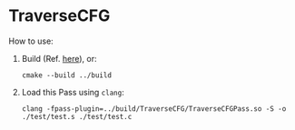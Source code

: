 # TraverseCFG

How to use:

1. Build (Ref. [here](../README.md)), or:
   ```
   cmake --build ../build
   ```
1. Load this Pass using `clang`:
   ```
   clang -fpass-plugin=../build/TraverseCFG/TraverseCFGPass.so -S -o ./test/test.s ./test/test.c
   ```

